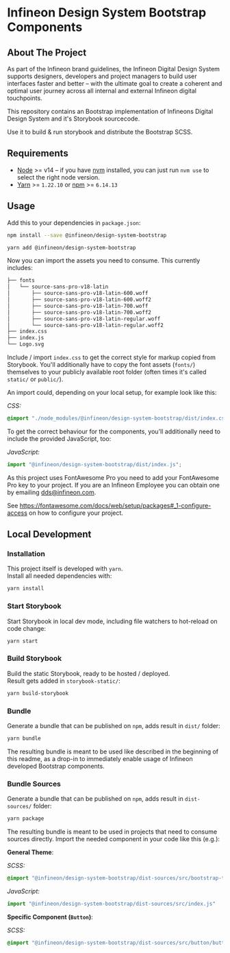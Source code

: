 # Infineon Design System Bootstrap Components
<!-- ABOUT THE PROJECT -->
## About The Project

As part of the Infineon brand guidelines, the Infineon Digital Design System supports designers, developers and project managers to build user interfaces faster and better – with the ultimate goal to create a coherent and optimal user journey across all internal and external Infineon digital touchpoints.

This repository contains an Bootstrap implementation of Infineons Digital Design System and it's Storybook sourcecode.

Use it to build & run storybook and distribute the Bootstrap SCSS.

## Requirements

- [Node](https://nodejs.org/en/) >= v14 – if you have [nvm](https://github.com/creationix/nvm#node-version-manager---) installed, you can just run `nvm use` to select the right node version.
- [Yarn](https://classic.yarnpkg.com/en/) >= `1.22.10` or [npm](https://www.npmjs.com/) >= `6.14.13`

## Usage

Add this to your dependencies in `package.json`:
```bash
npm install --save @infineon/design-system-bootstrap
```

```bash
yarn add @infineon/design-system-bootstrap
```

Now you can import the assets you need to consume. This currently includes:
```bash
├── fonts
│   └── source-sans-pro-v18-latin
│       ├── source-sans-pro-v18-latin-600.woff
│       ├── source-sans-pro-v18-latin-600.woff2
│       ├── source-sans-pro-v18-latin-700.woff
│       ├── source-sans-pro-v18-latin-700.woff2
│       ├── source-sans-pro-v18-latin-regular.woff
│       └── source-sans-pro-v18-latin-regular.woff2
├── index.css
├── index.js
└── Logo.svg
```

Include / import `index.css` to get the correct style for markup copied from Storybook. You'll additionally have to copy the font assets (`fonts/`) themselves to your publicly available root folder (often times it's called `static/` or `public/`).

An import could, depending on your local setup, for example look like this:

*CSS:*
```css
@import "./node_modules/@infineon/design-system-bootstrap/dist/index.css";
```

To get the correct behaviour for the components, you'll additionally need to include the provided JavaScript, too:

*JavaScript:*
```js
import "@infineon/design-system-bootstrap/dist/index.js";
```

As this project uses FontAwesome Pro you need to add your FontAwesome Pro key to your project. If you are an Infineon Employee you can obtain one by emailing dds@infineon.com.

See https://fontawesome.com/docs/web/setup/packages#_1-configure-access on how to configure your project.

## Local Development

### Installation

This project itself is developed with `yarn`.  
Install all needed dependencies with:

```bash
yarn install
```

### Start Storybook

Start Storybook in local dev mode, including file watchers to hot-reload on code change:

```bash
yarn start
```

### Build Storybook

Build the static Storybook, ready to be hosted / deployed.  
Result gets added in `storybook-static/`:

```bash
yarn build-storybook
```

### Bundle

Generate a bundle that can be published on `npm`, adds result in `dist/` folder: 

```bash
yarn bundle
```

The resulting bundle is meant to be used like described in the beginning of this readme, as a drop-in to immediately enable usage of Infineon developed Bootstrap components.

### Bundle Sources

Generate a bundle that can be published on `npm`, adds result in `dist-sources/` folder: 

```bash
yarn package
```

The resulting bundle is meant to be used in projects that need to consume sources directly. Import the needed component in your code like this (e.g.):

**General Theme**:

*SCSS:*
```scss
@import "@infineon/design-system-bootstrap/dist-sources/src/bootstrap-theme.scss"
```

*JavaScript:*
```js
import "@infineon/design-system-bootstrap/dist-sources/src/index.js"
```

**Specific Component (`Button`)**:

*SCSS:*
```scss
@import "@infineon/design-system-bootstrap/dist-sources/src/button/button"
```
